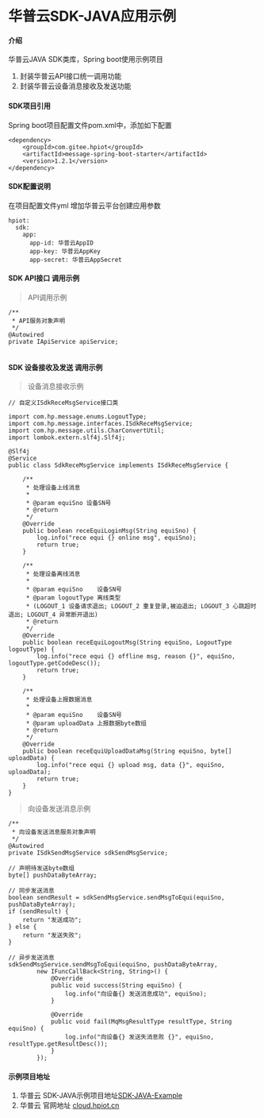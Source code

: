 # 华普云SDK-JAVA应用示例

#### 介绍
华普云JAVA SDK类库，Spring boot使用示例项目

1. 封装华普云API接口统一调用功能
2. 封装华普云设备消息接收及发送功能

#### SDK项目引用

Spring boot项目配置文件pom.xml中，添加如下配置
```
<dependency>
    <groupId>com.gitee.hpiot</groupId>
    <artifactId>message-spring-boot-starter</artifactId>
    <version>1.2.1</version>
</dependency>
```

#### SDK配置说明

在项目配置文件yml 增加华普云平台创建应用参数

```
hpiot:
  sdk:
    app:
      app-id: 华普云AppID
      app-key: 华普云AppKey
      app-secret: 华普云AppSecret
```

#### SDK API接口 调用示例
> API调用示例
```
/**
 * API服务对象声明
 */
@Autowired
private IApiService apiService;


```

#### SDK 设备接收及发送 调用示例
> 设备消息接收示例
```
// 自定义ISdkReceMsgService接口类

import com.hp.message.enums.LogoutType;
import com.hp.message.interfaces.ISdkReceMsgService;
import com.hp.message.utils.CharConvertUtil;
import lombok.extern.slf4j.Slf4j;

@Slf4j
@Service
public class SdkReceMsgService implements ISdkReceMsgService {

    /**
     * 处理设备上线消息
     *
     * @param equiSno 设备SN号
     * @return
     */
    @Override
    public boolean receEquiLoginMsg(String equiSno) {
        log.info("rece equi {} online msg", equiSno);
        return true;
    }

    /**
     * 处理设备离线消息
     *
     * @param equiSno    设备SN号
     * @param logoutType 离线类型
     * (LOGOUT_1 设备请求退出; LOGOUT_2 重复登录,被迫退出; LOGOUT_3 心跳超时退出; LOGOUT_4 异常断开退出) 
     * @return
     */
    @Override
    public boolean receEquiLogoutMsg(String equiSno, LogoutType logoutType) {
        log.info("rece equi {} offline msg, reason {}", equiSno, logoutType.getCodeDesc());
        return true;
    }

    /**
     * 处理设备上报数据消息
     *
     * @param equiSno    设备SN号
     * @param uploadData 上报数据byte数组
     * @return
     */
    @Override
    public boolean receEquiUploadDataMsg(String equiSno, byte[] uploadData) {
        log.info("rece equi {} upload msg, data {}", equiSno, uploadData);
        return true;
    }
}
```
> 向设备发送消息示例
```
/**
 * 向设备发送消息服务对象声明
 */
@Autowired
private ISdkSendMsgService sdkSendMsgService;

// 声明待发送byte数组
byte[] pushDataByteArray;

// 同步发送消息
boolean sendResult = sdkSendMsgService.sendMsgToEqui(equiSno, pushDataByteArray);
if (sendResult) {
    return "发送成功";
} else {
    return "发送失败";
}

// 异步发送消息
sdkSendMsgService.sendMsgToEqui(equiSno, pushDataByteArray,
        new IFuncCallBack<String, String>() {
            @Override
            public void success(String equiSno) {
                log.info("向设备{} 发送消息成功", equiSno);
            }

            @Override
            public void fail(MqMsgResultType resultType, String equiSno) {
                log.info("向设备{} 发送失消息败 {}", equiSno, resultType.getResultDesc());
            }
        });

```

#### 示例项目地址

1.  华普云 SDK-JAVA示例项目地址[SDK-JAVA-Example](https://gitee.com/hpiot/SDK-JAVA-Example.git)
2.  华普云 官网地址 [cloud.hpiot.cn](https://cloud.hpiot.cn)